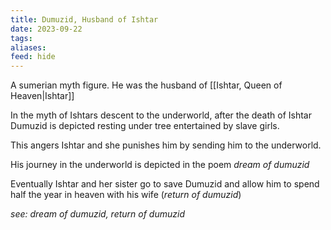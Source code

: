 ```yaml
---
title: Dumuzid, Husband of Ishtar
date: 2023-09-22
tags: 
aliases: 
feed: hide
---
```

A sumerian myth figure. He was the husband of [[Ishtar, Queen of Heaven|Ishtar]]

In the myth of Ishtars descent to the underworld, after the death of Ishtar 
Dumuzid is depicted resting under tree entertained by slave girls.

This angers Ishtar and she punishes him by sending him to the underworld.

His journey in the underworld is depicted in the poem _dream of dumuzid_ 

Eventually Ishtar and her sister go to save Dumuzid and allow him to spend half the year in heaven with his wife (_return of dumuzid_)

_see: dream of dumuzid, return of dumuzid_